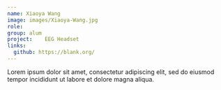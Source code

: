 ```yaml
---
name: Xiaoya Wang
image: images/Xiaoya-Wang.jpg
role: 
group: alum
project: 	EEG Headset 
links:
  github: https://blank.org/
---
```


Lorem ipsum dolor sit amet, consectetur adipiscing elit, sed do eiusmod tempor incididunt ut labore et dolore magna aliqua.
